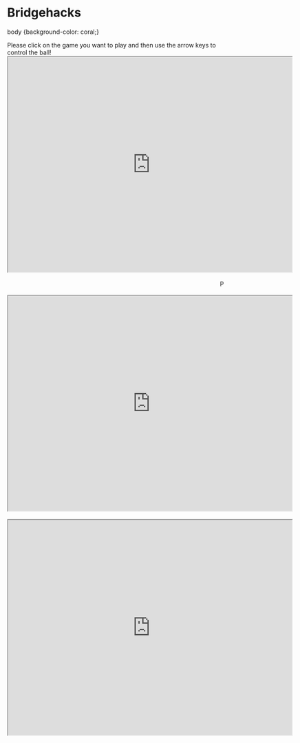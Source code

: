 # Bridgehacks
<html>
    <head>
        <title>My Great Game</title>
    </head>
    <body> 

 body {background-color: coral;}  
   
<div>
    <span >Please click on the game you want to play and then use the arrow keys to control the ball!</span>
    <iframe src="https://playcanv.as/p/61fb1da9/" height="500" width="660">
    </iframe>
</div>
<br>

<div>
    <marquee>Please click on the game you want to play and then use the arrow keys to control the ball!</marquee>
    <iframe src="https://playcanv.as/p/61fb1da9/" height="500" width="660">
    </iframe>
</div>
<div>
    <iframe src="https://playcanv.as/p/61fb1da9/" height="500" width="660">
    </iframe>
</div>

   </body>
</html>

